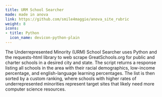 ```yaml
---
title: URM School Searcher
made: made in anova
link: https://github.com/smile4maggie/anova_site_rubric
weight: 8
icons:
- title: Python
  icon_name: devicon-python-plain
---
```

The Underrepresented Minority (URM) School Searcher uses Python and the requests-html library to web scrape GreatSchools.org for public and charter schools in a desired city and state. The script returns a response listing all schools in the area with their racial demographics, low-income percentage, and english-language learning percentages. The list is then sorted by a custom ranking, where schools with higher rates of underrepresented minorities represent target sites that likely need more computer science resources. 

